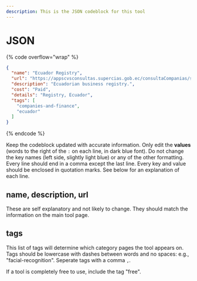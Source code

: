 ```yaml
---
description: This is the JSON codeblock for this tool
---
```


# JSON

{% code overflow="wrap" %}
```json
{
  "name": "Ecuador Registry",
  "url": "https://appscvsconsultas.supercias.gob.ec/consultaCompanias/societario/busquedaCompanias.jsf",
  "description": "Ecuadorian business registry.",
  "cost": "Paid",
  "details": "Registry, Ecuador",
  "tags": [
    "companies-and-finance",
    "ecuador"
  ]
}
```
{% endcode %}

Keep the codeblock updated with accurate information. Only edit the **values** (words to the right of the `:` on each line, in dark blue font). Do not change the key names (left side, slightly light blue) or any of the other formatting. Every line should end in a comma except the last line. Every key and value should be enclosed in quotation marks. See below for an explanation of each line.&#x20;

## name, description, url

These are self explanatory and not likely to change. They should match the information on the main tool page.

## tags

This list of tags will determine which category pages the tool appears on. Tags should be lowercase with dashes between words and no spaces: e.g., "facial-recognition". Seperate tags with a comma `,`.

If a tool is completely free to use, include the tag "free".

